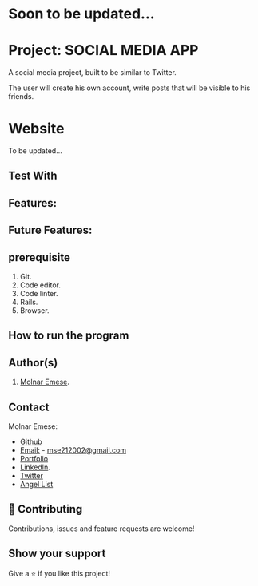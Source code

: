 # Soon to be updated...

# Project: SOCIAL MEDIA APP 

  A social media project, built to be similar to Twitter.

  The user will create his own account, write posts that will be visible to his friends.

# Website

To be updated...

## Test With

## Features:

## Future Features:

## prerequisite

1. Git.
2. Code editor.
3. Code linter.
4. Rails.
5. Browser. 

## How to run the program

## Author(s)

1. [Molnar Emese](https://github.com/Mesi21).

## Contact

Molnar Emese:

  - [Github](https://github.com/Mesi21)  
  - [Email:](mailto:mse212002@gmail.com) - mse212002@gmail.com
  - [Portfolio]()
  - [LinkedIn](https://www.linkedin.com/in/emesemesimolnar/).  
  - [Twitter](https://twitter.com/buksimesi21) 
  - [Angel List]()

## 🤝 Contributing

Contributions, issues and feature requests are welcome!

## Show your support

Give a ⭐️ if you like this project!